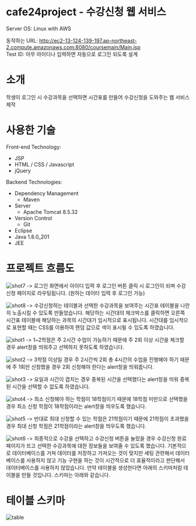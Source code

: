 # cafe24project - 수강신청 웹 서비스

Server OS: Linux with AWS<br>

동작하는 URL: http://ec2-13-124-139-197.ap-northeast-2.compute.amazonaws.com:8080/coursemain/Main.jsp<br>
Test ID: 아무 아이디나 입력하면 자동으로 로그인 되도록 설계<br>

# 소개
학생이 로그인 시 수강과목을 선택하면 시간표를 만들어 수강신청을 도와주는 웹 서비스 제작

# 사용한 기술
Front-end Technology:
- JSP
- HTML / CSS / Javascript
- jQuery

Backend Technologies:
- Dependency Management
	- Maven
- Server
	- Apache Tomcat 8.5.32
- Version Control
	- Git
- Eclipse
- Java 1.8.0_201
- JEE

# 프로젝트 흐름도
![shot7](https://github.com/dmsqufn093/cafe24project/blob/master/WebContent/img2019/shot7.png)
-> 로그인 화면에서 아이디 입력 후 로그인 버튼 클릭 시 로그인이 되며 수강신청 페이지로 라우팅됩니다. (원하는 데이터 입력 후 로그인 가능)<br>


![shot8](https://github.com/dmsqufn093/cafe24project/blob/master/WebContent/img2019/shot8.png)
-> 수강신청하는 테이블과 선택한 수강과목을 보여주는 시간표 테이블을 나란히 노출시킬 수 있도록 만들었습니다.
해당하는 시간대의 체크박스를 클릭하면 오른쪽 시간표 테이블에 해당하는 과목의 시간대가 임시적으로 표시됩니다.
시간대를 임시적으로 표현할 때는 CSS를 이용하여 랜덤 값으로 색이 표시될 수 있도록 하였습니다.<br>


![shot1](https://github.com/dmsqufn093/cafe24project/blob/master/WebContent/img2019/shot1.png)
-> 1~2학점은 주 2시간 수업이 가능하기 때문에 주 2회 이상 시간을 체크할 경우 alert창을 띄워주고 선택하지 못하도록 하였습니다.<br>


![shot2](https://github.com/dmsqufn093/cafe24project/blob/master/WebContent/img2019/shot2.png)
-> 3학점 이상일 경우 주 2시간씩 2회 총 4시간의 수업을 진행해야 하기 때문에 주 1회만 신청했을 경우 2회 신청해야 한다는 alert창을 띄워줍니다.<br>


![shot3](https://github.com/dmsqufn093/cafe24project/blob/master/WebContent/img2019/shot3.png)
-> 요일과 시간이 겹치는 경우 중복된 시간을 선택했다는 alert창을 띄워 중복된 시간을 선택할 수 없도록 하였습니다.<br>


![shot4](https://github.com/dmsqufn093/cafe24project/blob/master/WebContent/img2019/shot4.png)
-> 최소 신청해야 하는 학점이 18학점이기 때문에 18학점 미만으로 선택했을 경우 최소 신청 학점이 18학점이라는 alert창을 띄우도록 했습니다.<br>


![shot5](https://github.com/dmsqufn093/cafe24project/blob/master/WebContent/img2019/shot5.png)
-> 반대로 최대 신청할 수 있는 학점은 21학점이기 때문에 21학점이 초과했을 경우 최대 신청 학점은 21학점이라는 alert창을 띄우도록 했습니다.<br>


![shot6](https://github.com/dmsqufn093/cafe24project/blob/master/WebContent/img2019/shot6.png)
-> 최종적으로 수강을 선택하고 수강신청 버튼을 눌렀을 경우 수강신청 완료 페이지가 뜨고 선택한 수강과목에 대한 정보들을 보여줄 수 있도록 했습니다.
기본적으로 데이터베이스를 거쳐 데이터를 저장하고 가져오는 것이 맞지만 세팅 관련해서 데이터베이스를 사용하지 않고 기능 구현을 하는 것이 시간적으로 더 효율적이라고 판단해서 데이터베이스를 사용하지 않았습니다.
만약 테이블을 생성한다면 아래의 스키마처럼 테이블을 만들 것입니다. 스키마는 아래와 같습니다.

# 테이블 스키마
![table](https://github.com/dmsqufn093/cafe24project/blob/master/WebContent/img2019/table.png)

